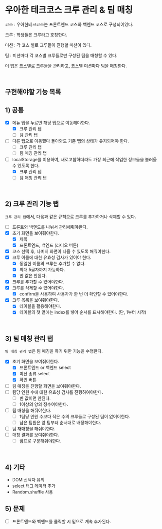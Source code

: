 # 우아한 테크코스 크루 관리 & 팀 매칭

코스 : 우아한테크코스는 프론트엔드 코스와 백엔드 코스로 구성되어있다.

크루 : 학생들은 크루라고 호칭한다.

미션 : 각 코스 별로 크루들이 진행할 미션이 있다.

팀 : 미션마다 각 코스별 크루들로만 구성된 팀을 매칭할 수 있다.

이 앱은 코스별로 크루들을 관리하고, 코스별 미션마다 팀을 매칭한다.

<br>

## 구현해야할 기능 목록

## 1) 공통

- [x] 메뉴 탭을 누르면 해당 탭으로 이동해야한다.
  - [x] 크루 관리 탭
  - [ ] 팀 관리 탭
- [ ] 다른 탭으로 이동했다 돌아와도 기존 탭의 상태가 유지되어야 한다.
  - [ ] 크루 관리 탭
  - [ ] 팀 매칭 관리 탭
- [ ] localStorage를 이용하여, 새로고침하더라도 가장 최근에 작업한 정보들을 불러올 수 있도록 한다.
  - [x] 크루 관리 탭
  - [ ] 팀 매칭 관리 탭

<br>

## 2) 크루 관리 기능 탭

`크루 관리 탭`에서, 다음과 같은 규칙으로 크루를 추가하거나 삭제할 수 있다.

- [ ] 프론트와 백엔드를 나눠서 관리해줘야한다.
- [x] 초기 화면을 보여줘야한다.
  - [x] 제목
  - [x] 프론트엔드, 백엔드 (라디오 버튼)
- [x] 코스 선택 후, 나머지 화면이 나올 수 있도록 해줘야한다.
- [x] 크루 이름에 대한 유효성 검사가 있어야 한다.
  - [x] 동일한 이름의 크루는 추가할 수 없다.
  - [x] 최대 5글자까지 가능하다.
  - [x] 빈 값은 안된다.
- [x] 크루를 추가할 수 있어야한다.
- [x] 크루를 삭제할 수 있어야한다.
  - [x] confirm을 사용하여 사용자가 한 번 더 확인할 수 있어야한다.
- [x] 크루 목록을 보여줘야한다.
  - [x] 테이블을 활용해야한다.
  - [x] 테이블의 첫 열에는 index를 넣어 순서를 표시해야한다. (단, 1부터 시작)

<br>

## 3) 팀 매칭 관리 탭

`팀 매칭 관리 탭`은 팀 매칭을 하기 위한 기능을 수행한다.

- [x] 초기 화면을 보여줘야한다.
  - [x] 프론트엔드 or 백엔드 select
  - [x] 미션 종류 select
  - [x] 확인 버튼
- [ ] 팀 매칭을 진행할 화면을 보여줘야한다.
- [ ] 팀당 인원 수에 대한 유효성 검사를 진행하여야한다.
  - [ ] 빈 값이면 안된다.
  - [ ] 1이상의 양의 정수여야한다.
- [ ] 팀 매칭을 해줘야한다.
  - [ ] 1팀당 인원 수보다 적은 수의 크루들로 구성된 팀이 없어야한다.
  - [ ] 남은 팀원은 앞 팀부터 순서대로 배정해야한다.
- [ ] 팀 재매칭을 해줘야한다.
- [ ] 매칭 결과를 보여줘야한다.
  - [ ] 쉼표로 구분해줘야한다.

<br>

## 4) 기타

- DOM 선택자 유의
- select 태그 데이터 추가
- Random.shuffle 사용

## 5) 문제

- [ ] 프론트엔드와 백엔드를 클릭할 시 밑으로 계속 추가된다.
